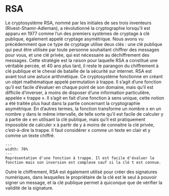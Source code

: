# RSA

Le cryptosystème RSA, nommé par les initiales de ses trois inventeurs (Rivest-Shamir-Adleman), a révolutionné la cryptographie lorsqu’il est apparu en 1977 comme l’un des premiers systèmes de cryptage à clé publique, également appelé cryptage asymétrique. Nous avons vu précédemment que ce type de cryptage utilise deux clés : une clé publique qui peut être utilisée par toute personne souhaitant chiffrer des messages pour vous, et une clé privée, qui est nécessaire au déchiffrement des messages. Cette stratégie est la raison pour laquelle RSA a constitué une véritable percée, et 40 ans plus tard, il reste le parangon du chiffrement à clé publique et le cheval de bataille de la sécurité sur internet. 
RSA est avant tout une astuce arithmétique. Ce cryptosystème fonctionne en créant un objet mathématique appelé permutation à trappe. Il s’agit d’une fonction qu’il est facile d’évaluer en chaque point de son domaine, mais qu’il est difficile d’inverser, à moins de disposer d’une information particulière, appelée « trappe ». Il s’agit en fait d’une fonction à sens unique, cette notion a été traitée plus haut dans la partie concernant la cryptographie asymétrique.
En d’autres termes, la fonction transforme un nombre x en un nombre y dans le même intervalle, de telle sorte qu’il est facile de calculer y à partie de x en utilisant la clé publique, mais qu’il est pratiquement impossible de calculer x à partir de y à moins de connaitre la clé privée, c’est-à-dire la trappe. Il faut considérer x comme un texte en clair et y comme un texte chiffré.

```{figure} figures/fonction_trappe.png
---
width: 70%
---
Représentation d'une fonction à trappe. Il est facile d'évaluer la fonction mais son inversion est complexe sauf si la clé t est connue.
```

Outre le chiffrement, RSA est également utilisé pour créer des signatures numériques, dans lesquelles le propriétaire de la clé est le seul à pouvoir signer un message, et la clé publique permet à quiconque que de vérifier la validité de la signature. 